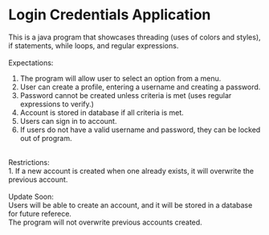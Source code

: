 # Login Credentials Application
This is a java program that showcases threading (uses of colors and styles),<br>
if statements, while loops, and regular expressions.<br>
<br>
Expectations:<br>
1. The program will allow user to select an option from a menu. <br>
2. User can create a profile, entering a username and creating a password. <br>
3. Password cannot be created unless criteria is met (uses regular expressions to verify.) <br>
4. Account is stored in database if all criteria is met. <br>
5. Users can sign in to account.<br>
6. If users do not have a valid username and password, they can be locked out of program.<br>
<br>
Restrictions:<br>
1. If a new account is created when one already exists, it will overwrite the previous account.<br>
<br>
Update Soon:<br>
Users will be able to create an account, and it will be stored in a database for future referece.<br>
The program will not overwrite previous accounts created. 
